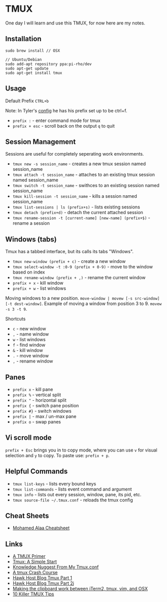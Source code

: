 # TMUX

One day I will learn and use this TMUX, for now here are my notes.  

## Installation

	sudo brew install // OSX

	// Ubuntu/Debian 
	sudo add-apt repository ppa:pi-rho/dev
	sudo apt-get update
	sudo apt-get install tmux

## Usage

Default Prefix `CTRL+b` 

Note: In Tyler's [config](https://github.com/thcipriani/dotfiles/blob/master/tmux.conf) he has his prefix set up to be ctrl+f. 

- `prefix :` - enter command mode for tmux
- `prefix + esc` - scroll back on the output `q` to quit

## Session Management

Sessions are useful for completely seperating work environments. 

- `tmux new -s session_name` - creates a new tmux session named session_name
- `tmux attach -t session_name` - attaches to an existing tmux session named session_name
- `tmux switch -t session_name` - swithces to an existing session named session_name
- `tmux kill-session -t session_name` - kills a session named session_name
- `tmux list-sessions | ls (prefix+s)` - lists existing sessions
- `tmux detach (prefix+d)` - detach the current attached session
- `tmux rename-session -t [current-name] [new-name] (prefix+$)` - rename a session 

## Windows (tabs)

Tmux has a tabbed interface, but its calls its tabs "Windows".

- `tmux new-window (prefix + c)` - create a new window
- `tmux select-window -t :0-9 (prefix + 0-9)` - move to the window based on index
- `tmux rename-window (prefix + ,)` - rename the current window
- `prefix + x` - kill window
- `prefix + w` - list windows

Moving windows to a new position.  `move-window | movew [-s src-window] [-t dest-window]`. Example of moving a window from position 3 to 9.  `movew -s 3 -t 9`.

Shortcuts

- `c` - new window
- `,` - name window
- `w` - list windows
- `f` - find window
- `&` - kill window
- `.` - move window
- `,` - rename window

## Panes

- `prefix x` - kill pane
- `prefix %` - vertical split
- `prefix "` - horizontal split
- `prefix {` - switch pane position
- `prefix #}` - switch windows
- `prefix |` - max / un-max pane
- `prefix o` - swap panes

## Vi scroll mode

`prefix + Esc` brings you in to copy mode, where you can use `v` for visual selection and `y` to copy.  To paste use: `prefix + p`.

## Helpful Commands

- `tmux list-keys` - lists every bound keys
- `tmux list-commands` - lists event command and argument
- `tmux info` - lists out every session, window, pane, its pid, etc.
- `tmux source-file ~/.tmux.conf` - reloads the tmux config

## Cheat Sheets

- [Mohamed Alaa Cheatsheet](https://gist.github.com/MohamedAlaa/2961058)

## Links

- [A TMUX Primer](http://danielmiessler.com/study/tmux/)
- [Tmux: A Simple Start](http://www.sitepoint.com/tmux-a-simple-start/)
- [Knowledge Nuggest From My Tmux.conf](http://www.tylercipriani.com/2013/09/12/important-lines-in-my-tmux.html)
- [A tmux Crash Course](http://robots.thoughtbot.com/a-tmux-crash-course)
- [Hawk Host Blog Tmux Part 1](http://blog.hawkhost.com/2010/06/28/tmux-the-terminal-multiplexer/)
- [Hawk Host Blog Tmux Part 2](http://blog.hawkhost.com/2010/07/02/tmux-%E2%80%93-the-terminal-multiplexer-part-2/)j
- [Making the clipboard work between iTerm2, tmux, vim, and OSX](http://evertpot.com/osx-tmux-vim-copy-paste-clipboard/)
- [10 Killer TMUX Tips](http://www.sitepoint.com/10-killer-tmux-tips/)
